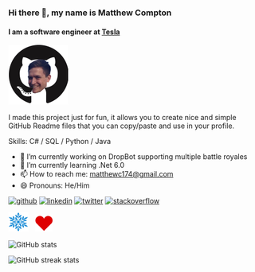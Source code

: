 ### Hi there 👋, my name is Matthew Compton
#### I am a software engineer at [Tesla](https://www.tesla.com/)
![I am a software engineer at [Tesla](https://www.tesla.com/)](MattGit.png)

I made this project just for fun, it allows you to create nice and simple GitHub Readme files that you can copy/paste and use in your profile.

Skills: C# / SQL / Python / Java

- 🔭 I’m currently working on DropBot supporting multiple battle royales 
- 🌱 I’m currently learning .Net 6.0 
- 📫 How to reach me: matthewc174@gmail.com 
- 😄 Pronouns: He/Him 


[<img src='https://cdn.jsdelivr.net/npm/simple-icons@3.0.1/icons/github.svg' alt='github' height='40'>](https://github.com/matta174)  [<img src='https://cdn.jsdelivr.net/npm/simple-icons@3.0.1/icons/linkedin.svg' alt='linkedin' height='40'>](https://www.linkedin.com/in/matthew-compton-745551102/)  [<img src='https://cdn.jsdelivr.net/npm/simple-icons@3.0.1/icons/twitter.svg' alt='twitter' height='40'>](https://twitter.com/str8fromcompton)  [<img src='https://cdn.jsdelivr.net/npm/simple-icons@3.0.1/icons/stackoverflow.svg' alt='stackoverflow' height='40'>](https://stackoverflow.com/users/6828413/mattcom)  

<a href='https://archiveprogram.github.com/'><img src='https://raw.githubusercontent.com/acervenky/animated-github-badges/master/assets/acbadge.gif' width='40' height='40'></a> <a href='https://docs.github.com/en/github/supporting-the-open-source-community-with-github-sponsors'><img src='https://raw.githubusercontent.com/acervenky/animated-github-badges/master/assets/sponsorbadge.gif' width='35' height='35'></a> 

![GitHub stats](https://github-readme-stats.vercel.app/api?username=matta174&show_icons=true)  

![GitHub streak stats](https://github-readme-streak-stats.herokuapp.com/?user=matta174)  

